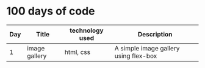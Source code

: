 # 100 days of code

| Day |    Title      | technology used       |       Description                             |
| --- | ------------- | --------------------- | --------------------------------------------- |
|  1  | image gallery | html, css             |  A simple image gallery using flex-box        |     